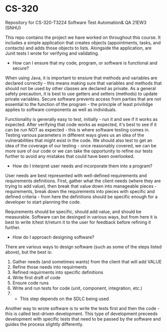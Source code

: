 # CS-320
Repository for CS-320-T3224 Software Test Automation&amp; QA 21EW3 (SNHU)

This repo contains the project we have worked on throughout this course. It includes a simple application that creates objects (appointments, tasks, and contacts) and adds those objects to lists. Alongside the application, are Junit tests I wrote for verifying and validating. 

* How can I ensure that my code, program, or software is functional and secure?

When using Java, it is important to ensiure that methods and variables are declared correctly - this means making sure that variables and methods that should not be used by other classes are declared as private. As a general safety precaution, it is best to use getters and setters (methods) to update private variables. Secure software prevents access from parties that are not essential to the function of the program - the principle of least privilidge applies to software components as well as individuals. 

Functionality is generally easy to test, initially - run it and see if it works as expected. After verifying that code works as expected, it's best to see if it can be run NOT as expected - this is where software testing comes in. Testing various parameters in different ways gives us an idea of the vulnerabilities that might exist in the code. We should also test to get an idea of the coverage of our testing - once reasonably covered, we can be more sure of our code or we can take the opportunity to refine our tests further to avoid any mistakes that could have been overlooked. 


* How do I interpret user needs and incorporate them into a program?

User needs are best represented with well-defined requirements and requirements definitions. First, gather what the client needs (where they are trying to add value), then break that value down into manageable pieces - requirements, break down the requirements into pieces with specific and defined criteria - from here the definitions should be specific enough for a developer to start planning the code. 

Requirements should be specific, should add value, and should be measurable. Software can be desinged in various ways, but from here it is best to write it/test it/return it to the user for feedback before refining it further. 


* How do I approach designing software?

There are various ways to design software (such as some of the steps listed above), but the best is:
1. Gather needs (and sometimes wants) from the client that will add VALUE
2. Refine those needs into requirments
3. Refined requirments into specific definitions
4. Write first draft of code 
5. Ensure code runs
6. Write and run tests for code (unit, component, integration, etc.)
7. * This step depends on the SDLC being used

Another way to wrote software is to write the tests first and then the code - this is called test-driven development. This type of development preceeds development with specific tests that need to be passed by the software and guides the process slightly differently. 
